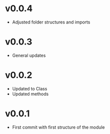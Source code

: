 # v0.0.4

- Adjusted folder structures and imports

# v0.0.3

- General updates

# v0.0.2

- Updated to Class
- Updated methods

# v0.0.1

- First commit with first structure of the module